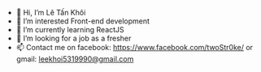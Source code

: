 - 👋 Hi, I’m Lê Tấn Khôi
- 👀 I’m interested Front-end development
- 🌱 I’m currently learning ReactJS
- 💞️ I’m looking for a job as a fresher
- 📫 Contact me on facebook: https://www.facebook.com/twoStr0ke/ or gmail: leekhoi5319990@gmail.com

<!---
HelpMe-Pls/HelpMe-Pls is a ✨ special ✨ repository because its `README.md` (this file) appears on your GitHub profile.
You can click the Preview link to take a look at your changes.
--->
